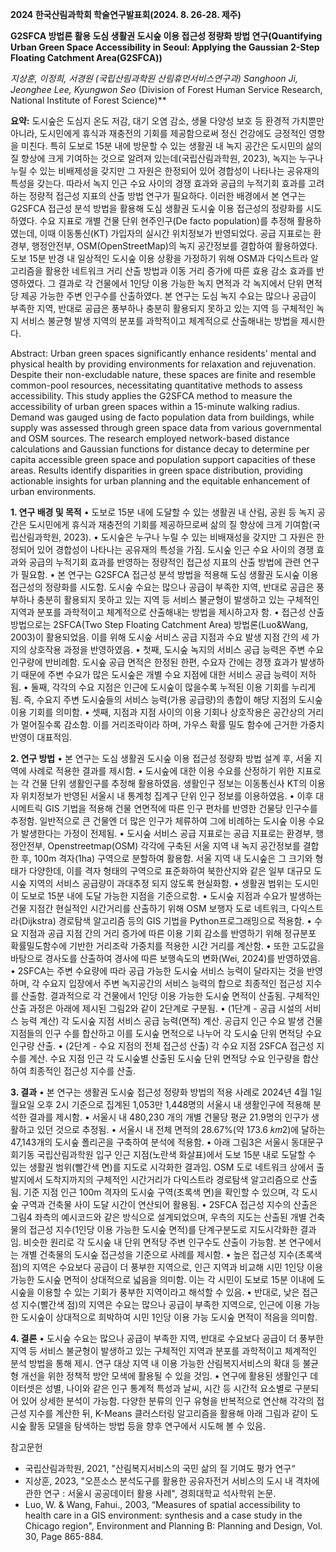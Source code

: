**2024 한국산림과학회 학술연구발표회(2024. 8. 26-28. 제주)**

**G2SFCA 방법론 활용 도심 생활권 도시숲 이용 접근성 정량화 방법 연구(Quantifying Urban Green Space Accessibility in Seoul: Applying the Gaussian 2-Step Floating Catchment Area(G2SFCA))**

**지상훈, 이정희, 서경원* (국립산림과학원 산림휴먼서비스연구과)
Sanghoon Ji, Jeonghee Lee, Kyungwon Seo* (Division of Forest Human Service Research, National Institute of Forest Science)**

**요약:**
도시숲은 도심지 온도 저감, 대기 오염 감소, 생물 다양성 보호 등 환경적 가치뿐만 아니라, 도시민에게 휴식과 재충전의 기회를 제공함으로써 정신 건강에도 긍정적인 영향을 미친다. 
특히 도보로 15분 내에 방문할 수 있는 생활권 내 녹지 공간은 도시민의 삶의 질 향상에 크게 기여하는 것으로 알려져 있는데(국립산림과학원, 2023), 녹지는 누구나 누릴 수 있는 비배제성을 갖지만 그 자원은 한정되어 있어 경합성이 나타나는 공유재의 특성을 갖는다. 
따라서 녹지 인근 수요 사이의 경쟁 효과와 공급의 누적기회 효과를 고려하는 정량적 접근성 지표의 산출 방법 연구가 필요하다. 이러한 배경에서 본 연구는 G2SFCA 접근성 분석 방법을 활용해 도심 생활권 도시숲 이용 접근성의 정량화를 시도하였다. 
수요 지표로 개별 건물 단위 현주인구(De facto population)를 추정해 활용하였는데, 이때 이동통신(KT) 가입자의 실시간 위치정보가 반영되었다. 공급 지표로는 환경부, 행정안전부, OSM(OpenStreetMap)의 녹지 공간정보를 결합하여 활용하였다. 
도보 15분 반경 내 일상적인 도시숲 이용 상황을 가정하기 위해 OSM과 다익스트라 알고리즘을 활용한 네트워크 거리 산출 방법과 이동 거리 증가에 따른 효용 감소 효과를 반영하였다. 
그 결과로 각 건물에서 1인당 이용 가능한 녹지 면적과 각 녹지에서 단위 면적당 제공 가능한 주변 인구수를 산출하였다. 
본 연구는 도심 녹지 수요는 많으나 공급이 부족한 지역, 반대로 공급은 풍부하나 충분히 활용되지 못하고 있는 지역 등 구체적인 녹지 서비스 불균형 발생 지역의 분포를 과학적이고 체계적으로 산출해내는 방법을 제시한다. 

Abstract: 
Urban green spaces significantly enhance residents' mental and physical health by providing environments for relaxation and rejuvenation. 
Despite their non-excludable nature, these spaces are finite and resemble common-pool resources, necessitating quantitative methods to assess accessibility. 
This study applies the G2SFCA method to measure the accessibility of urban green spaces within a 15-minute walking radius. 
Demand was gauged using de facto population data from buildings, while supply was assessed through green space data from various governmental and OSM sources. 
The research employed network-based distance calculations and Gaussian functions for distance decay to determine per capita accessible green space and population support capacities of these areas. 
Results identify disparities in green space distribution, providing actionable insights for urban planning and the equitable enhancement of urban environments.


**1. 연구 배경 및 목적**
• 도보로 15분 내에 도달할 수 있는 생활권 내 산림, 공원 등 녹지 공간은 도시민에게 휴식과 재충전의 기회를 제공하므로써 삶의 질 향상에 크게 기여함(국립산림과학원, 2023).
• 도시숲은 누구나 누릴 수 있는 비배재성을 갖지만 그 자원은 한정되어 있어 경합성이 나타나는 공유재의 특성을 가짐. 도시숲 인근 수요 사이의 경쟁 효과와 공급의 누적기회 효과를 반영하는 정량적인 접근성 지표의 산출 방법에 관련 연구가 필요함.
• 본 연구는 G2SFCA 접근성 분석 방법을 적용해 도심 생활권 도시숲 이용 접근성의 정량화를 시도함. 도시숲 수요는 많으나 공급이 부족한 지역, 반대로 공급은 풍부하나 충분히 활용되지 못하고 있는 지역 등 서비스 불균형이 발생하고 있는 구체적인 지역과 분포를 과학적이고 체계적으로 산출해내는 방법을 제시하고자 함.
• 접근성 산출 방법으로는 2SFCA(Two Step Floating Catchment Area) 방법론(Luo&Wang, 2003)이 활용되었음. 이를 위해 도시숲 서비스 공급 지점과 수요 발생 지점 간의 세 가지의 상호작용 과정을 반영하였음.
    • 첫째, 도시숲 녹지의 서비스 공급 능력은 주변 수요 인구량에 반비례함. 도시숲 공급 면적은 한정된 한편, 수요자 간에는 경쟁 효과가 발생하기 때문에 주변 수요가 많은 도시숲은 개별 수요 지점에 대한 서비스 공급 능력이 저하됨.
    • 둘째, 각각의 수요 지점은 인근에 도시숲이 많을수록 누적된 이용 기회를 누리게 됨. 즉, 수요지 주변 도시숲들의 서비스 능력(가용 공급량)의 총합이 해당 지점의 도시숲 이용 기회를 의미함.
    • 셋째, 지점과 지점 사이의 이용 기회나 상호작용은 공간상의 거리가 멀어질수록 감소함. 이를 거리조락이라 하며, 가우스 확률 밀도 함수에 근거한 가중치 반영이 대표적임.

**2. 연구 방법**
• 본 연구는 도심 생활권 도시숲 이용 접근성 정량화 방법 설계 후, 서울 지역에 사례로 적용한 결과를 제시함.
• 도시숲에 대한 이용 수요를 산정하기 위한 지표로는 각 건물 단위 생활인구를 추정해 활용하였음. 생활인구 정보는 이동통신사 KT의 이용자 위치정보가 반영된 서울시 내 통계청 집계구 단위 인구 정보를 이용하였음.
• 이후 대시메트릭 GIS 기법을 적용해 건물 연면적에 따른 인구 편차를 반영한 건물당 인구수를 추정함. 일반적으로 큰 건물엔 더 많은 인구가 체류하여 그에 비례하는 도시숲 이용 수요가 발생한다는 가정이 전제됨.
• 도시숲 서비스 공급 지표로는 공급 지표로는 환경부, 행정안전부, Openstreetmap(OSM) 각각에 구축된 서울 지역 내 녹지 공간정보를 결합한 후, 100m 격자(1ha) 구역으로 분할하여 활용함.
  서울 지역 내 도시숲은 그 크기와 형태가 다양한데, 이를 격자 형태의 구역으로 표준화하여 북한산지와 같은 일부 대규모 도시숲 지역의 서비스 공급량이 과대추정 되지 않도록 현실화함.
• 생활권 범위는 도시민이 도보로 15분 내에 도달 가능한 지점을 기준으로함.
• 도시숲 지점과 수요가 발생하는 건물 지점간 현실적인 시간거리를 산출하기 위해 OSM 보행자 도로 네트워크, 다익스트라(Dijkstra) 경로탐색 알고리즘 등의 GIS 기법을 Python프로그래밍으로 적용함.
• 수요 지점과 공급 지점 간의 거리 증가에 따른 이용 기회 감소를 반영하기 위해 정규분포 확률밀도함수에 기반한 거리조락 가중치를 적용한 시간 거리를 계산함.
• 또한 고도값을 바탕으로 경사도를 산출하여 경사에 따른 보행속도의 변화(Wei, 2024)를 반영하였음.
• 2SFCA는 주변 수요량에 따라 공급 가능한 도시숲 서비스 능력이 달라지는 것을 반영하며, 각 수요지 입장에서 주변 녹지공간의 서비스 능력의 합으로 최종적인 접근성 지수를 산출함. 결과적으로 각 건물에서 1인당 이용 가능한 도시숲 면적이 산출됨. 구체적인 산출 과정은 아래에 제시된 그림2와 같이 2단계로 구분됨.
    • (1단계 - 공급 시설의 서비스 능력 계산) 각 도시숲 지점 서비스 공급 능력(면적) 계산. 공급지 인근 수요 발생 건물 지점들의 인구 수를 합산하고 이를 도시숲 면적으로 나누어 각 도시숲 단위 면적당 수요 인구량 산출.
    • (2단계 - 수요 지점의 전체 접근성 산출) 각 수요 지점 2SFCA 접근성 지수를 계산. 수요 지점 인근 각 도시숲별 산출된 도시숲 단위 면적당 수요 인구량을 합산하여 최종적인 접근성 지수를 산출.

**3. 결과**
• 본 연구는 생활권 도시숲 접근성 정량화 방법의 적용 사례로 2024년 4월 1일 월요일 오후 2시 기준으로 집계된 1,053만 1,448명의 서울시 내 생활인구에 적용해 분석한 결과를 제시함.
• 서울시 내 480,230 개의 개별 건물당 평균 21.9명의 인구가 생활하고 있던 것으로 추정됨.
• 서울시 내 전체 면적의 28.67%(약 173.6 𝑘𝑚2)에 달하는 47,143개의 도시숲 폴리곤을 구축하여 분석에 적용함.
• 아래 그림3은 서울시 동대문구 회기동 국립산림과학원 입구 인근 지점(노란색 화살표)에서 도보 15분 내로 도달할 수 있는 생활권 범위(빨간색 면)를 지도로 시각화한 결과임.
  OSM 도로 네트워크 상에서 출발지에서 도착지까지의 구체적인 시간거리가 다익스트라 경로탐색 알고리즘으로 산출됨. 기준 지점 인근 100m 격자의 도시숲 구역(초록색 면)을 확인할 수 있으며, 각 도시숲 구역과 건축물 사이 도달 시간이 연산되어 활용됨.
• 2SFCA 접근성 지수의 산출은 그림4 좌측의 예시코드와 같은 방식으로 설계되었으며, 우측의 지도는 산출된 개별 건축물의 접근성 지수(1인당 이용 가능한 도시숲 면적)를 단계구분도로 지도시각화한 결과임.
비슷한 원리로 각 도시숲 내 단위 면적당 주변 인구수도 산출이 가능함. 본 연구에서는 개별 건축물의 도시숲 접근성을 기준으로 사례를 제시함.
• 높은 접근성 지수(초록색 점)의 지역은 수요보다 공급이 더 풍부한 지역으로, 인근 지역과 비교해 시민 1인당 이용 가능한 도시숲 면적이 상대적으로 넓음을 의미함. 이는 각 시민이 도보로 15분 이내에 도시숲을 이용할 수 있는 기회가 풍부한 지역이라고 해석할 수 있음.
• 반대로, 낮은 접근성 지수(빨간색 점)의 지역은 수요는 많으나 공급이 부족한 지역으로, 인근에 이용 가능한 도시숲이 상대적으로 희박하여 시민 1인당 이용 가능 도시숲 면적이 적음을 의미함.

**4. 결론**
• 도시숲 수요는 많으나 공급이 부족한 지역, 반대로 수요보다 공급이 더 풍부한 지역 등 서비스 불균형이 발생하고 있는 구체적인 지역과 분포를 과학적이고 체계적인 분석 방법을 통해 제시. 연구 대상 지역 내 이용 가능한 산림복지서비스의 확대 등 불균형 개선을 위한 정책적 방안 모색에 활용될 수 있을 것임.
• 연구에 활용된 생활인구 데이터셋은 성별, 나이와 같은 인구 통계적 특성과 날씨, 시간 등 시간적 요소별로 구분되어 있어 상세한 분석이 가능함.
  다양한 분류의 인구 유형을 반복적으로 연산해 각각의 접근성 지수를 계산한 뒤, K-Means 클러스터링 알고리즘을 활용해 아래 그림과 같이 도시숲 활동 모델을 탐색하는 방법 등을 향후 연구에서 시도해 볼 수 있음.

참고문헌
- 국립산림과학원, 2021, "산림복지서비스의 국민 삶의 질 기여도 평가 연구“
- 지상훈, 2023, "오픈소스 분석도구를 활용한 공유자전거 서비스의 도시 내 격차에 관한 연구 : 서울시 공공데이터 활용 사례", 경희대학교 석사학위 논문.
- Luo, W. & Wang, Fahui., 2003, “Measures of spatial accessibility to health care in a GIS environment: synthesis and a case study in the Chicago region", Environment and Planning B: Planning and Design, Vol. 30, Page 865-884.

